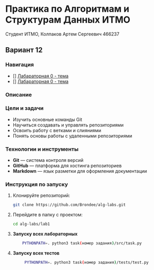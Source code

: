 # Практика по Алгоритмам и Cтруктурам Данных ИТМО

Студент ИТМО, Колпаков Артем Сергеевич 466237

## Вариант 12

### Навигация

- [] [Лабараторная 0 - тема ](lab0)
- [] [Лабараторная 0 - тема ](lab.md)

### Описание

### Цели и задачи

- Изучить основные команды Git
- Научиться создавать и управлять репозиториями
- Освоить работу с ветками и слияниями
- Понять основы работы с удаленными репозиториями

### Технологии и инструменты

- **Git** — система контроля версий
- **GitHub** — платформа для хостинга репозиториев
- **Markdown** — язык разметки для оформления документации

### Инструкция по запуску

1. Клонируйте репозиторий:
   ```bash
   git clone https://github.com/Brondee/alg-labs.git
   ```
2. Перейдите в папку с проектом:
   ```bash
   cd alg-labs/lab1
   ```
3. **Запуску всех лабораторных**

   ```bash
       PYTHONPATH=. python3 task(номер задания)/src/task.py

   ```

4. **Запуску всех тестов**

   ```bash
        PYTHONPATH=. python3 task(номер задания)/tests/test.py

   ```
